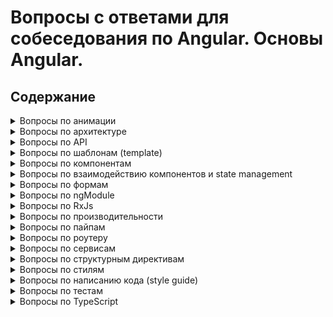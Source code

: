 # Вопросы с ответами для собеседования по Angular. Основы Angular.

## Содержание

<details>
	<summary>Вопросы по анимации</summary>
	1. <a href="answers/animations.md#transition">Как определяется переход между двумя состояниями в Angular?</a> <br/>
	2. <a href="answers/animations.md#wildcard">Что такое состояние wildcard?</a> <br/>
	3. <a href="answers/animations.md#trigger">Что такое триггер анимации?</a>
</details>
<details>
	<summary>Вопросы по архитектуре</summary>
	1. <a href="answers/architecture.md#ngrx-store">Приведите хороший пример когда нужно использовать ngrx/store?</a> <br/>
	2. <a href="answers/architecture.md#race-condition">Что такое "race condition" и какие баги могут быть связаны с этим? Как с ними справиться?</a> <br/>
	3. <a href="answers/architecture.md#smart-dumb">Разница между умным и презентационным компонентом? Приведите пример использования? Назовите преимущества?</a> <br/>
	4. <a href="answers/architecture.md#shared">Что такое Shared модуль?</a>
</details>

<details>
	<summary>Вопросы по API</summary>
	1. <a href="answers/API.md#renderer">Почему для доступа к элементам и манипуляции с ними лучше использовать renderer методы (а не доступ через нативный JS)?</a> <br/>
	2. <a href="answers/API.md#size">Как изменить размер элемента при изменении ширины окна?</a> <br/>
	3. <a href="answers/API.md#ngzone-service">Можете привести хороший пример использования NgZone сервиса?</a> <br/>
	4. <a href="answers/API.md#component-protection">Как защитить компонент от активации через роутер?</a> <br/>
	5. <a href="answers/API.md#difference">В чем разница между @ViewChild() и @ContentChild()?</a> <br/>
	6. <a href="answers/API.md#di">Что такое Dependency Injection?</a> <br/>
	7. <a href="answers/API.md#constr-ngOnInit">В чем разница между constructor и ngOnInit?</a> <br/>
	8. <a href="answers/API.md#service-worker">Что такое service-worker и его роль в Angular?</a>
</details>

<details>
	<summary>Вопросы по шаблонам (template)</summary>
	1. <a href="answers/template.md#add-class">Как при клике добавить класс "active" выбранному элементу списка?</a> <br/>
	2. <a href="answers/template.md#template-var">Что такое template variable? Как ее использовать?</a> <br/>
	3. <a href="answers/template.md#mult-async">Что случится если подписаться на поток данных несколько раз через async pipe?</a> <br/>
	4. <a href="answers/template.md#ng-diff">В чем различия ng-content, ng-container и ng-template?</a> <br/>
	5. <a href="answers/template.md#data-bind">Когда мы байндим данные в шаблоне, мы работаем с атрибутами или с свойствами (property)?</a> <br/>
	6. <a href="answers/template.md#brackets-omit">Когда можно не использовать скобки при байндинге в шаблоне?</a> <br/>
</details>

<details>
	<summary>Вопросы по компонентам</summary>
	1. <a href="answers/components.md#definition">Какие минимальные требования к компоненту?</a> <br/>
	2. <a href="answers/components.md#difference">В чем разница между компонентом и директивой?</a> <br/>
	3. <a href="answers/components.md#communication">Как происходит взаимодействие компонентов?</a> <br/>
	4. <a href="answers/components.md#two-way">Как сделать двухстороннее связывание данных?</a> <br/>
	5. <a href="answers/components.md#errors">Как бы вы сделали компонент для показа сообщений об ошибках?</a> <br/>
	6. <a href="answers/components.md#hooks">Что такое Lifecycle Hooks?</a> <br/>
	7. <a href="answers/components.md#encapsulation">Что такое View Encapsulation?</a> <br/>
</details>

<details>
	<summary>Вопросы по взаимодействию компонентов и state management</summary>
	1. <a href="answers/interactions-and-state.md#parent-child">Как передать данные из родительского компонента в дочерний?</a> <br/>
	2. <a href="answers/interactions-and-state.md#child-parent">Как передать данные из дочернего компонента в родительский?</a> <br/>
	3. <a href="answers/interactions-and-state.md#event-emit">Какие компоненты будут оповещены о том, что был emit события?</a> <br/>
	4. <a href="answers/interactions-and-state.md#cached-data">Как кэшировать данные в Angular?</a>
</details>

<details>
	<summary>Вопросы по формам</summary>
	1. <a href="answers/forms.md#when-to-use">Когда нужно использовать стандартные (template driven), а когда реактивные (reactive) формы?</a> <br/>
	2. <a href="answers/forms.md#submit">Как отправить форму?</a> <br/>
	3. <a href="answers/forms.md#difference">В чем разница между NgForm, FormGroup, и FormControl?</a> <br/>
	4. <a href="answers/forms.md#form-builder">В чем преимущество использования FormBuilder?</a> <br/>
	5. <a href="answers/forms.md#validation">Как добавить валидацию к форме, сделанной с помощью FormBuilder?</a> <br/>
	6. <a href="answers/forms.md#dirty-touched-pristine">В чем разница между состояниями dirty, touched и pristine?</a> <br/>
	7. <a href="answers/forms.md#validation-errors">Как получит доступ к ошибкам валидации, чтобы показать их в шаблоне?</a> <br/>
</details>

<details>
	<summary>Вопросы по ngModule</summary>
	1. <a href="answers/ngModule.md#what-is">Зачем нужен NgModule?</a> <br/>
	2. <a href="answers/ngModule.md#when-to-create">Когда нужно создавать новый NgModule?</a> <br/>
	3. <a href="answers/ngModule.md#for-root-for-child">В чем разница между методами forRoot() and forChild() и зачем они нужны?</a> <br/>
	4. <a href="answers/ngModule.md#provideIn">Как используется свойство providedIn?</a> <br/>
	5. <a href="answers/ngModule.md#shared-module">Что бы вы поместили в shared модуль?</a> <br/>
	6. <a href="answers/ngModule.md#not-shared-module">Что бы вы не поместили в shared модуль?</a> <br/>
	7. <a href="answers/ngModule.md#where-to-put">В какой модуль вы бы поместили сервис которые используется по всему приложению?</a> <br/>
	8. <a href="answers/ngModule.md#exports">Зачем нужны exports в NgModule?</a> <br/>
	9. <a href="answers/ngModule.md#why-is-it-bad">Почему не стоит импортировать сервис из SharedModule в lazy loaded модуль?</a>
</details>

<details>
	<summary>Вопросы по RxJs</summary>
	1. <a href="answers/RxJs.md#observable-promise">В чем разница между observable и promise?</a> <br/>
	2. <a href="answers/RxJs.md#observable-subject">В чем разница между observable и subject?</a> <br/>
	3. <a href="answers/RxJs.md#how-to-cache">Как кэшировать данные из observable?</a> <br/>
	4. <a href="answers/RxJs.md#order-api-calls">Как с помощью rxjs реализовать несколько запросов к api, которые должны идти друг за другом?</a> <br/>
	5. <a href="answers/RxJs.md#switchMap-concatMap-mergeMap">В чем разница между switchMap, concatMap и mergeMap?</a> <br/>
	6. <a href="answers/RxJs.md#scan-reduce">В чем разница между scan() и reduce()?</a> <br/>
	7. <a href="answers/RxJs.md#subject">Что такое Subject?</a> <br/>
	8. <a href="answers/RxJs.md#behavior-reply-async">В чем разница между BehaviorSubject, ReplySubject и AsyncSubject?</a> <br/>
	9. <a href="answers/RxJs.md#higher-order">Что такое Observable высшего порядка (Higher-Order)?</a> <br/>
	10. <a href="answers/RxJs.md#of-from">В чем разница между of и from?</a> <br/>
	11. <a href="answers/RxJs.md#multicasting">Что такое multicasting?</a> <br/>
	12. <a href="answers/RxJs.md#stream">Что такое поток (stream) в RxJS?</a>
</details>

<details>
	<summary>Вопросы по производительности</summary>
	1. <a href="answers/performance.md#tools-to-improve">Что можно сделать, чтобы улучшить производительность приложения?</a> <br/>
	2. <a href="answers/performance.md#change-detection">Что такое и как работает ChangeDetection?</a> <br/>
	3. <a href="answers/performance.md#on-push">Что такое ChangeDetectionStrategy.onPush?</a> <br/>
	4. <a href="answers/performance.md#detach">Что такое отключение Change Detection?</a> <br/>
	5. <a href="answers/performance.md#local">Что такое обнаружение локальных изменений (Local Change Detection)?</a> <br/>
	6. <a href="answers/performance.md#ngzone">Что такое запуск вне Angular?</a> <br/>
	7. <a href="answers/performance.md#track-by">Как работает trackBy для директивы *ngFor?</a> <br/>
	8. <a href="answers/performance.md#web-worker">Что такое Web Worker-ы?</a> <br/>
	9. <a href="answers/performance.md#lazy-load">Что такое Lazy Loading в Angular?</a> <br/>
	10. <a href="answers/performance.md#preload">Какие бывают стратегии предварительной загрузки?</a>
</details>

<details>
	<summary>Вопросы по пайпам</summary>
	1. <a href="answers/pipes.md#pipe">Что такое пайп в Angular?</a> <br/>
	2. <a href="answers/pipes.md#async-pipe">Что такое пайп async?</a> <br/>
	3. <a href="answers/pipes.md#kind-of-data-async">Какие данные могут быть использованы с async pipe?</a> <br/>
	4. <a href="answers/pipes.md#how-to-create">Как сделать кастомный пайп?</a> <br/>
	5. <a href="answers/pipes.md#how-pipe-prevent-leeks">Как async pipe предотвращает утечку памяти?</a> <br/>
	6. <a href="answers/pipes.md#pure-impure">В чем разница между чистыми и нечистыми пайпами?</a>
</details>

<details>
	<summary>Вопросы по роутеру</summary>
	1. <a href="answers/router.md#for-root-for-child">В чем разница между RouterModule.forRoot() и RouterModule.forChild()?</a> <br/>
	2. <a href="answers/router.md#loadChildren">Как работает loadChildren?</a> <br/>
	3. <a href="answers/router.md#when-to-use-routing-module">Нужен ли отдельный Routing Module?</a> <br/>
	4. <a href="answers/router.md#when-lazy-loaded-is-loaded">В какой момент загружается lazy loaded module?</a> <br/>
	5. <a href="answers/router.md#activate-route-router-state">В чем разница между ActivatedRoute и RouterState?</a> <br/>
	6. <a href="answers/router.md#route-guards">Зачем нужны гарды роутов?</a> <br/>
	7. <a href="answers/router.md#router-outlet">Что такое RouterOutlet?</a> <br/>
	8. <a href="answers/router.md#canActivateEtc">Что такое CanActivate, CanActivateChild, CanDeactivate и CanLoad?</a>
</details>

<details>
	<summary>Вопросы по сервисам</summary>
	1. <a href="answers/service.md#use-case">Зачем нужны сервисы?</a> <br/>
	2. <a href="answers/service.md#injected">Как сервисы внедряются в приложение?</a> <br/>
	3. <a href="answers/service.md#singleton">Что такое Singleton Service?</a>
</details>

<details>
	<summary>Вопросы по структурным директивам</summary>
	1. <a href="answers/directives.md#what-is">Что такое структурная директива?</a> <br/>
	2. <a href="answers/directives.md#html">Как идентифицировать структурную директиву в шаблоне?</a>
</details>

<details>
	<summary>Вопросы по стилям</summary>
	1. <a href="answers/styles.md#select-custom-element">Как стилизовать кастомный компонент?</a> <br/>
	2. <a href="answers/styles.md#targets-host">Какой псевдокласс нужно использовать, чтобы стилизовать элемент, в котором находится компонент?</a> <br/>
	3. <a href="answers/styles.md#all-child">Как выбрать все дочерние компоненты элемента?</a> <br/>
	4. <a href="answers/styles.md#select-class-any-ancestor">Как выбрать класс в любом родителе компонента (вплоть до корневого элемента)?</a> <br/>
</details>

<details>
	<summary>Вопросы по написанию кода (style guide)</summary>
	1. <a href="answers/style-guide.md#suggestions">Какие вы знаете Angular Style Guide рекомендации?</a> <br/>
	2. <a href="answers/style-guide.md#importance">Почему важно следовать style guide?</a>
</details>

<details>
	<summary>Вопросы по тестам</summary>
	1. <a href="answers/tests.md#tests">Какие бывают виды тестирования?</a> <br/>
	2. <a href="answers/tests.md#coverage">Что такое code coverage?</a> <br/>
</details>

<details>
	<summary>Вопросы по TypeScript</summary>
	1. <a href="answers/typescript.md#custom-type">Как объявить кастомный тип?</a> <br/>
	2. <a href="answers/typescript.md#interface-class">В чем разница между Interface и Class?</a> <br/>
	3. <a href="answers/typescript.md#discriminated">Что такое Discriminated union?</a> <br/> 
	4. <a href="answers/typescript.md#generics">Что такое дженерики в TypeScript?</a> <br/>
</details>
